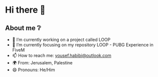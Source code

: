 # Hi there 👋

## About me ❔
- 🔭 I’m currently working on a project called LOOP
- 🌱 I’m currently focusing on my repository LOOP - PUBG Experience in FiveM
- 📫 How to reach me: yousef.habibi@outlook.com
- 🌍 From: Jerusalem, Palestine
- 😄 Pronouns: He/Him


<!--
**mash6oob/mash6oob** is a ✨ _special_ ✨ repository because its `README.md` (this file) appears on your GitHub profile.

Here are some ideas to get you started:

- 🔭 I’m currently working on ...
- 🌱 I’m currently learning ...
- 👯 I’m looking to collaborate on ...
- 🤔 I’m looking for help with ...
- 💬 Ask me about ...
- 📫 How to reach me: ...
- 😄 Pronouns: ...
- ⚡ Fun fact: ...
-->
